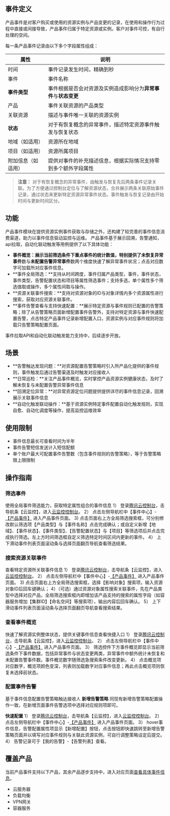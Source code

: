 ## 事件定义
产品事件是对客户购买或使用的资源实例与产品变更的记录，在使用和操作行为过程中直接或间接导致，产品事件归属于特定资源或实例。客户对事件可控，有自行处理的空间。

每一条产品事件记录由以下多个字段属性组成：

| 属性            | 说明 |
| ------------- | ----- |
| 时间 | 事件记录发生时间，精确到秒  |
| 事件   | 事件名称     |
| **事件类型**   | 事件根据是否会对资源及实例造成影响分为**异常事件**与**状态变更**   |
| 产品 | 事件关联资源的产品类型  |
| 关联资源   | 描述与事件唯一关联的资源实例     |
| **状态**   | 对于有恢复概念的异常事件，描述特定资源事件触发与恢复状态|
| 地域（如适用）   | 资源所在地域     |
| 项目（如适用） | 资源所属项目    |
| 附加信息（如适用）   | 提供对事件的补充描述信息，根据实际情况支持零到多个额外字段属性  |

>**注意：**
>对于有恢复概念的异常事件，由触发与恢复先后两条事件记录关联。为了方便通过控制台定位与了解资源状态，合并展示两条关联原始事件记录，通过状态来更新特定资源异常事件状态。事件触发与恢复记录由开始时间与更新时间区分。


## 功能
产品事件模块在提供资源实例事件获取与存储之外，还构建了较完善的事件信息消费渠道，助力以事件信息驱动监控与运维。
产品事件基于展示回溯，告警通知，api拉取，自动化联动触发等用例提供了以下具体功能：
- **事件概览：**展示当前筛选条件下重点事件的统计数值，特别提供了**未恢复异常事件**数与**未配置告警异常事件**数两个维度快速了解异常事件状况；点击对应数字可加载所对应事件信息。
- **事件全局筛选：**支持从时间跨度，事件归属产品类型，事件，事件状态，事件类型，告警配置状态和项目等属性筛选事件；支持多选，单个属性多个筛选值取或操作，多个属性间取与操作。
- **资源关联事件搜索：**支持对资源对象的ID与对象详情内多个资源属性进行搜索，获取对应资源关联事件。
- **事件告警查看与支持快速配置：**展示特定资源与事件规则已配置的告警策略；除了从告警策略页面新增配置事件告警外，支持对特定资源与事件快速配置告警，点击特定产品事件记录新增配置入口，资源实例与对应事件规则将加载只告警策略配置页面。

事件拉取API和自动化联动触发能力支持中，后续逐步开放。


## 场景
- **告警触达发现问题：**对资源配置告警策略时引入所产品化提供的事件规则，事件触发后通过告警渠道及时触发对应接收人
- **日常巡检：**关注产品事件概览，实时掌控产品资源实例健康状态，及时了解未恢复与未配置告警异常事件信息
- **回溯定位异常：**对异常资源定位问题提供提供详尽的事件信息记录，回溯展示关联事件信息
- **自动化触发联动操作：**基于资源实例特定事件配置自动化触发规则，实现自愈、自动化调度等操作，提高监控运维效率



## 使用限制
- 事件信息最长可查看时间为半年
- 事件告警短信发送计入短信配额
- 单个账户最大可配置事件告警数（包含事件规则的告警策略），等于告警策略限上限限制


## 操作指南
### 筛选事件
使用全局事件筛选能力，获取特定属性组合的事件信息
1） 登录[腾讯云控制台](https://console.cloud.tencent.com/)，击导航条【云监控】，进入[云监控控制台](https://console.cloud.tencent.com/monitor/overview)。
2） 点击左侧导航栏中【事件中心】-[【产品事件】](https://console.cloud.tencent.com/monitor/event/product) 进入产品事件页面。
3)  点击页面右上方全局筛选搜索框，可分别修改默认筛选项【产品类型】与【事件名称】点击完成确认；或自定义新增【地域】、【事件状态】、【事件类型】、【告警配置状态】与【项目】等筛选项后并点击完成执行筛选。左上方时间筛选框自定义筛选特定时间区间内更新的事件。
4） 上下滑动事件列表页面滚动条与选择页面翻页导航查看筛选结果。

### 搜索资源关联事件
查看特定资源所关联事件信息
1） 登录[腾讯云控制台](https://console.cloud.tencent.com/)，击导航条【云监控】，进入[云监控控制台](https://console.cloud.tencent.com/monitor/overview)。
2） 点击左侧导航栏中【事件中心】-[【产品事件】](https://console.cloud.tencent.com/monitor/event/product) 进入产品事件页面。
3)  点击页面右上方全局筛选搜索框，选择【影响对象】搜索项，输入资源对象ID后回车键确认；
4）（可选）通过资源对象属性搜索关联事件，先在产品类型中选择对应产品，全局筛选搜索框内即增加该产品支持的搜索的属性字段（如容器服务增加【集群ID】【命名空间】等搜索项），输出内容后回车确认。
5） 上下滑动事件列表页面滚动条与选择页面翻页导航查看搜索结果。


### 查看事件概览
快速了解资源实例整体状态，提供关键事件信息查看快捷入口
1） 登录[腾讯云控制台](https://console.cloud.tencent.com/)，击导航条【云监控】，进入[云监控控制台](https://console.cloud.tencent.com/monitor/overview)。
2） 点击左侧导航栏中【事件中心】-[【产品事件】](https://console.cloud.tencent.com/monitor/event/product) 进入产品事件页面。
3） 筛选控件下方事件概览即显示当前筛选条件下事件数据，包括异常事件与状态变更两类，异常事件中额外统计未恢复和未配置告警事件数。事件概览数字随筛选急搜索条件改变更新。
4） 点击概览项对应数字，概览项颜色变深，列表则加载数字对应事件信息；再此点击概览项则恢复未选择前状态。

### 配置事件告警
基于事件信息配置告警策略触达接收人
**新增告警策略**
同现有新增告警策略配置操作一致，在新增页面事件告警选项中选择对应规则项即可。

**快速配置**
1） 登录[腾讯云控制台](https://console.cloud.tencent.com/)，击导航条【云监控】，进入[云监控控制台](https://console.cloud.tencent.com/monitor/overview)。
2） 点击左侧导航栏中【事件中心】-[【产品事件】](https://console.cloud.tencent.com/monitor/event/product) 进入产品事件页面。
3） hover事件信息，告警配置属性项显示【新增配置】按钮，点击按钮即快速跳转至新增告警策略页面并以填写对应事件规则与关联此资源实例，可自行调整策略设定后提交。
4） 告警记录可于【我的告警】-【告警列表】查看。


## 覆盖产品
当前产品事件支持以下产品，其余产品逐步支持中，进入对应页面[查看具体事件信息](https://cloud.tencent.com/document/product/248/14363)。
- 云服务器
- 负载均衡
- VPN网关
- 容器服务


